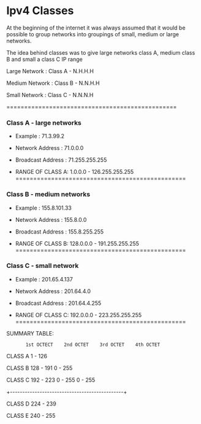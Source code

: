 # Ipv4 Classes

At the beginning of the internet it was always assumed that it would be possible to group networks into groupings of small, medium or large networks. 

The idea behind classes was to give large networks class A, medium class B and small a class C IP range

Large Network  : Class A - N.H.H.H

Medium Network : Class B - N.N.H.H

Small Network  : Class C - N.N.N.H

================================================
### Class A - large networks

- Example : 71.3.99.2

- Network Address   : 71.0.0.0
- Broadcast Address : 71.255.255.255

- RANGE OF CLASS A: 1.0.0.0 - 126.255.255.255
================================================

### Class B - medium networks

- Example : 155.8.101.33

- Network Address   : 155.8.0.0
- Broadcast Address : 155.8.255.255

- RANGE OF CLASS B: 128.0.0.0 - 191.255.255.255
================================================

### Class C - small network

- Example : 201.65.4.137

- Network Address   : 201.64.4.0
- Broadcast Address : 201.64.4.255

- RANGE OF CLASS C: 192.0.0.0 - 223.255.255.255
================================================

SUMMARY TABLE:

		   1st OCTECT    2nd OCTET    3rd OCTET    4th OCTET

CLASS A    1 - 126       

CLASS B    128 - 191     0 - 255

CLASS C    192 - 223	 0 - 255      0 - 255

+----------------------------------------------+

CLASS D    224 - 239

CLASS E    240 - 255
